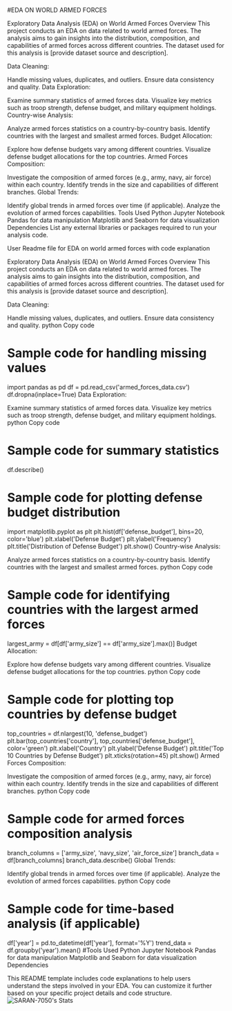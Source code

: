 #EDA ON WORLD ARMED FORCES

Exploratory Data Analysis (EDA) on World Armed Forces
Overview
This project conducts an EDA on data related to world armed forces. The analysis aims to gain insights into the distribution, composition, and capabilities of armed forces across different countries. The dataset used for this analysis is [provide dataset source and description].

Data Cleaning:

Handle missing values, duplicates, and outliers.
Ensure data consistency and quality.
Data Exploration:

Examine summary statistics of armed forces data.
Visualize key metrics such as troop strength, defense budget, and military equipment holdings.
Country-wise Analysis:

Analyze armed forces statistics on a country-by-country basis.
Identify countries with the largest and smallest armed forces.
Budget Allocation:

Explore how defense budgets vary among different countries.
Visualize defense budget allocations for the top countries.
Armed Forces Composition:

Investigate the composition of armed forces (e.g., army, navy, air force) within each country.
Identify trends in the size and capabilities of different branches.
Global Trends:

Identify global trends in armed forces over time (if applicable).
Analyze the evolution of armed forces capabilities.
Tools Used
Python
Jupyter Notebook
Pandas for data manipulation
Matplotlib and Seaborn for data visualization
Dependencies
List any external libraries or packages required to run your analysis code.

User
Readme file for EDA on world armed forces with code explanation 

Exploratory Data Analysis (EDA) on World Armed Forces
Overview
This project conducts an EDA on data related to world armed forces. The analysis aims to gain insights into the distribution, composition, and capabilities of armed forces across different countries. The dataset used for this analysis is [provide dataset source and description].

Data Cleaning:

Handle missing values, duplicates, and outliers.
Ensure data consistency and quality.
python
Copy code
# Sample code for handling missing values
import pandas as pd
df = pd.read_csv('armed_forces_data.csv')
df.dropna(inplace=True)
Data Exploration:

Examine summary statistics of armed forces data.
Visualize key metrics such as troop strength, defense budget, and military equipment holdings.
python
Copy code
# Sample code for summary statistics
df.describe()

# Sample code for plotting defense budget distribution
import matplotlib.pyplot as plt
plt.hist(df['defense_budget'], bins=20, color='blue')
plt.xlabel('Defense Budget')
plt.ylabel('Frequency')
plt.title('Distribution of Defense Budget')
plt.show()
Country-wise Analysis:

Analyze armed forces statistics on a country-by-country basis.
Identify countries with the largest and smallest armed forces.
python
Copy code
# Sample code for identifying countries with the largest armed forces
largest_army = df[df['army_size'] == df['army_size'].max()]
Budget Allocation:

Explore how defense budgets vary among different countries.
Visualize defense budget allocations for the top countries.
python
Copy code
# Sample code for plotting top countries by defense budget
top_countries = df.nlargest(10, 'defense_budget')
plt.bar(top_countries['country'], top_countries['defense_budget'], color='green')
plt.xlabel('Country')
plt.ylabel('Defense Budget')
plt.title('Top 10 Countries by Defense Budget')
plt.xticks(rotation=45)
plt.show()
Armed Forces Composition:

Investigate the composition of armed forces (e.g., army, navy, air force) within each country.
Identify trends in the size and capabilities of different branches.
python
Copy code
# Sample code for armed forces composition analysis
branch_columns = ['army_size', 'navy_size', 'air_force_size']
branch_data = df[branch_columns]
branch_data.describe()
Global Trends:

Identify global trends in armed forces over time (if applicable).
Analyze the evolution of armed forces capabilities.
python
Copy code
# Sample code for time-based analysis (if applicable)
df['year'] = pd.to_datetime(df['year'], format='%Y')
trend_data = df.groupby('year').mean()
#Tools Used
Python
Jupyter Notebook
Pandas for data manipulation
Matplotlib and Seaborn for data visualization
Dependencies

This README template includes code explanations to help users understand the steps involved in your EDA. You can customize it further based on your specific project details and code structure.
![SARAN-7050's Stats](https://github-readme-stats.vercel.app/api?username=SARAN-7050&theme=shades-of-purple&show_icons=true&hide_border=false&count_private=true)
